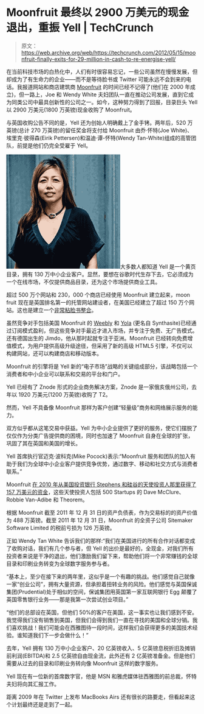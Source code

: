 # Moonfruit 最终以 2900 万美元的现金退出，重振 Yell | TechCrunch

> 原文：<https://web.archive.org/web/https://techcrunch.com/2012/05/15/moonfruit-finally-exits-for-29-million-in-cash-to-re-energise-yell/>

在当前科技市场的白热化中，人们有时很容易忘记，一些公司虽然在慢慢发展，但却成为了有生命力的企业——而不是等待脸书或 Twitter 可能永远不会到来的电话。我报道网站和商店建筑商 [Moonfruit](https://web.archive.org/web/20230321154633/http://moonfruit.com/) 的时间已经不记得了(他们在 2000 年成立)，但一路上，Joe 和 Wendy White 夫妇团队一直在推动公司发展，直到它成为同类公司中最具创新性的公司之一。如今，这种努力得到了回报，目录巨头 Yell 以 2900 万美元(1800 万英镑)现金收购了 Moonfruit。

与英国收购公告不同的是，Yell 还为创始人明确戴上了金手铐。两年后，520 万英镑(总计 270 万英镑)的留任奖金将支付给 Moonfruit 由乔·怀特(Joe White)、埃里克·彼得森(Eirik Pettersen)和温迪·谭-怀特(Wendy Tan-White)组成的高管团队，前提是他们仍完全受雇于 Yell。

![](img/8d9a7787ca8133cfcd25a79fd296e7e4.png)大多数人都知道 Yell 是一个黄页目录，拥有 130 万中小企业客户。显然，要想在谷歌时代生存下去，它必须成为一个在线市场，不仅提供商品目录，还为这个市场提供商业工具。

超过 500 万个网站和 230，000 个商店已经使用 Moonfruit 建立起来，moon fruit 现在是英国排名第一的托管网站建设者，在美国已经建立了超过 150 万个网站。这也是建立一个[非常粘脸书整合](https://web.archive.org/web/20230321154633/https://techcrunch.com/2011/10/19/moonfruit-makes-play-for-shop-identity-with-killer-facebook-integration/)。

虽然竞争对手包括美国 Moonfruit 的 [Weebly](https://web.archive.org/web/20230321154633/http://weebly.com/) 和 [Yola](https://web.archive.org/web/20230321154633/http://yola.com/) (更名自 Synthasite)已经通过订阅模式盈利，但这些竞争对手最近才进入市场，并专注于免费、无广告模式。还有德国出生的 Jimdo，他从那时起就专注于亚洲。Moonfruit 已经转向免费增值模式，为用户提供高级升级途径，但采用了新的高级 HTML5 引擎，不仅可以构建网站，还可以构建商店和移动版本。

Moonfruit 的引擎将是 Yell 新的“电子市场”战略的关键组成部分，该战略包括一个消费者和中小企业可以联系和交易的平台和门户。

Yell 已经有了 Znode 形式的企业商务解决方案，Znode 是一家俄亥俄州公司，去年以 1920 万美元(1200 万英镑)收购了 T2。

然而，Yell 不具备像 Moonfruit 那样为客户创建“轻量级”商务和网络展示服务的能力。

双方似乎都从这笔交易中获益。Yell 为中小企业提供了更好的服务，使它们摆脱了仅仅作为分类广告提供商的困境，同时也加速了 Moonfruit 自身在全球的扩张，巩固了其在英国和美国的增长。

Yell 首席执行官迈克·波科克(Mike Pocock)表示:“Moonfruit 服务和团队的加入有助于我们为全球中小企业客户提供竞争优势，通过数字、移动和社交方式与消费者联系。”

Moonfruit [在 2010 年从美国投资银行 Stephens 和硅谷的天使投资人那里获得了 157 万美元的资金](https://web.archive.org/web/20230321154633/https://techcrunch.com/2010/08/24/moonfruit-secures-2-25m-funding-to-accelerate-internationally/)，这些天使投资人包括 500 Startups 的 Dave McClure、Robbie Van-Adibe 和 Theorem。

根据 Moonfruit 截至 2011 年 12 月 31 日的资产负债表，作为交易标的的资产价值为 488 万英镑。截至 2011 年 12 月 31 日，Moonfruit 的全资子公司 Sitemaker Software Limited 的税前亏损为 126 万英镑。

正如 Wendy Tan White 告诉我们的那样:“我们在美国进行的所有合作对话都变成了收购对话，我们有几个参与者，但 Yell 的出价是最好的，全现金，对我们所有投资者来说是干净的退出，他们激励我们留下来，帮助他们将一个非常赚钱的全球目录和印刷业务转变为全球数字服务参与者。

“基本上，至少在接下来的两年里，这似乎是一个有趣的挑战。他们感觉自己就像一家“创业公司”，拥有大量资源，但承担着扭转业务的风险。他们感觉与英国保诚集团(Prudential)处于相似的空间，保诚集团用英国第一家互联网银行 Egg 颠覆了英国零售银行业务——那是我第一次尝试创业项目。”

“他们的总部设在英国，但他们 50%的客户在美国，这一事实也让我们感到不安。我觉得我们没有销售到美国，但我们会得到我们一直在寻找的美国和全球分销。我们喜欢挑战！我们可能会在西雅图待一段时间，这样我们会获得更多的美国技术经验。谁知道我们下一步会做什么！”

去年，Yell 拥有 130 万中小企业客户、20 亿英镑收入、5 亿英镑息税折旧及摊销前利润(EBITDA)和 2.5 亿英镑自由现金流，此外还有 2 亿英镑准备金。但是他们需要从过去的目录和印刷业务转向像 Moonfruit 这样的数字服务。

Yell 现在有一位新的首席数字官，他是 MSN 和雅虎媒体驻西雅图的前总裁，怀特夫妇将向其汇报工作。

距离 2009 年在 Twitter 上发布 MacBooks Airs 还有很长的路要走，但看起来这个计划最终还是走到了一起。